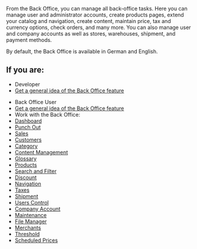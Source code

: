 From the Back Office, you can manage all back-office tasks. Here you can manage user and administrator accounts, create products pages, extend your catalog and navigation, create content, maintain price, tax and currency options, check orders, and many more. You can also manage user and company accounts as well as stores, warehouses, shipment, and payment methods.

By default, the Back Office is available in German and English.

## If you are:

<div class="mr-container">
    <div class="mr-list-container">
        <!-- col1 -->
        <div class="mr-col">
            <ul class="mr-list mr-list-green">
                <li class="mr-title">Developer</li>
                <li><a href="https://documentation.spryker.com/docs/en/en/about-the-administration-interface-guide" class="mr-link">Get a general idea of the Back Office feature</a></li>
            </ul>
        </div>
        <!-- col2 -->
        <div class="mr-col">
            <ul class="mr-list mr-list-blue">
                <li class="mr-title"> Back Office User</li>
                 <li><a href="https://documentation.spryker.com/docs/en/en/about-the-administration-interface-guide" class="mr-link">Get a general idea of the Back Office feature</a></li>
                <li>Work with the Back Office:</li>
                <li><a href="https://documentation.spryker.com/docs/en/en/dashboard" class="mr-link">Dashboard</a></li>
                <li><a href="https://documentation.spryker.com/docs/en/en/punch-out" class="mr-link">Punch Out</a></li>
                <li><a href="https://documentation.spryker.com/docs/en/en/managing-orders" class="mr-link">Sales</a></li>
                <li><a href="https://documentation.spryker.com/docs/en/en/customers" class="mr-link">Customers</a></li>
                <li><a href="https://documentation.spryker.com/docs/en/en/category" class="mr-link">Category</a></li>
                <li><a href="https://documentation.spryker.com/docs/en/en/content-management-system-1" class="mr-link">Content Management</a></li>
                <li><a href="https://documentation.spryker.com/docs/en/en/glossary" class="mr-link">Glossary</a></li>
                <li><a href="https://documentation.spryker.com/docs/en/en/products" class="mr-link">Products</a></li>
                <li><a href="https://documentation.spryker.com/docs/en/en/search-and-filters" class="mr-link">Search and Filter</a></li>
                <li><a href="https://documentation.spryker.com/docs/en/en/discount-1" class="mr-link">Discount</a></li>
                <li><a href="https://documentation.spryker.com/docs/en/en/navigation-2" class="mr-link">Navigation</a></li>
                <li><a href="https://documentation.spryker.com/docs/en/en/taxes" class="mr-link">Taxes</a></li>
                <li><a href="https://documentation.spryker.com/docs/en/en/shipment" class="mr-link">Shipment</a></li>
                <li><a href="https://documentation.spryker.com/docs/en/en/users-control" class="mr-link">Users Control</a></li>
                <li><a href="https://documentation.spryker.com/docs/en/en/company-account" class="mr-link">Company Account</a></li>
                <li><a href="https://documentation.spryker.com/docs/en/en/maintenance" class="mr-link">Maintenance</a></li>
                <li><a href="https://documentation.spryker.com/docs/en/en/file-manager"  class="mr-link">File Manager</a></li>
                <li><a href="https://documentation.spryker.com/docs/en/en/merchants" class="mr-link">Merchants</a></li>
                <li><a href="https://documentation.spryker.com/docs/en/en/managing-global-threshold" class="mr-link">Threshold</a></li>
                     <li><a href="https://documentation.spryker.com/docs/en/en/managing-scheduled-prices-201907" class="mr-link">Scheduled Prices</a></li>   
            </ul>
        </div>
        </div>
</div>   